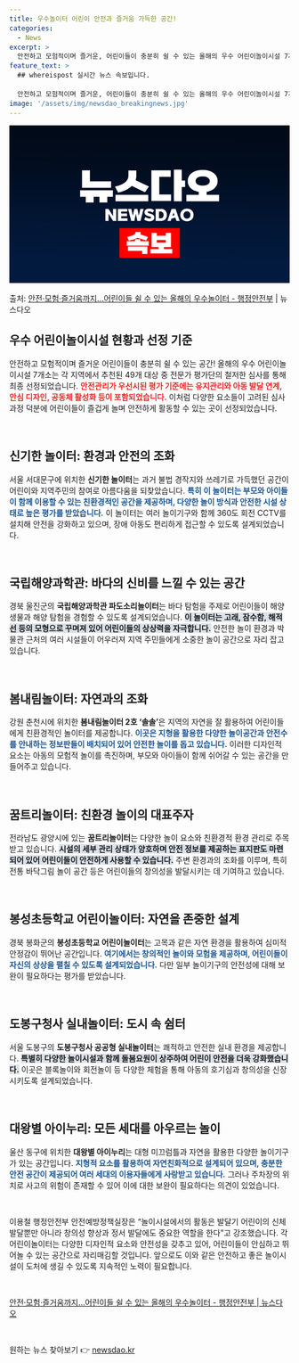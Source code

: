 ```yaml
---
title: 우수놀이터 어린이 안전과 즐거움 가득한 공간!
categories:
  - News
excerpt: >
  안전하고 모험적이며 즐거운, 어린이들이 충분히 쉴 수 있는 올해의 우수 어린이놀이시설 7개소가 선정됐다. 행…
feature_text: >
  ## whereispost 실시간 뉴스 속보입니다.

  안전하고 모험적이며 즐거운, 어린이들이 충분히 쉴 수 있는 올해의 우수 어린이놀이시설 7개소가 선정됐다. 행…
image: '/assets/img/newsdao_breakingnews.jpg'
---
```


![뉴스다오 속보](/assets/img/newsdao_breakingnews.jpg)

<p>출처: <a href="https://newsdao.kr/2787" rel="dofollow">안전·모험·즐거움까지…어린이들 쉴 수 있는 올해의 우수놀이터 - 행정안전부</a> | 뉴스다오</p>

<h2 data-ke-size="size26">우수 어린이놀이시설 현황과 선정 기준</h2>

<p data-ke-size="size16">안전하고 모험적이며 즐거운 어린이들이 충분히 쉴 수 있는 공간! 올해의 우수 어린이놀이시설 7개소는 각 지역에서 추천된 49개 대상 중 전문가 평가단의 철저한 심사를 통해 최종 선정되었습니다. <b><span style="color: #ee2323;">안전관리가 우선시된 평가 기준에는 유지관리와 아동 발달 연계, 안심 디자인, 공동체 활성화 등이 포함되었습니다.</span></b> 이처럼 다양한 요소들이 고려된 심사 과정 덕분에 어린이들이 즐겁게 놀며 안전하게 활동할 수 있는 곳이 선정되었습니다.</p>

<p data-ke-size="size16">&nbsp;</p>

<h2 data-ke-size="size26">신기한 놀이터: 환경과 안전의 조화</h2>

<p data-ke-size="size16">서울 서대문구에 위치한 <b>신기한 놀이터</b>는 과거 불법 경작지와 쓰레기로 가득했던 공간이 어린이와 지역주민의 참여로 아름다움을 되찾았습니다. <b><span style="color: #1a5490;">특히 이 놀이터는 부모와 아이들이 함께 이용할 수 있는 친환경적인 공간을 제공하며, 다양한 놀이 방식과 안전한 시설 상태로 높은 평가를 받았습니다.</span></b> 이 놀이터는 여러 놀이기구와 함께 360도 회전 CCTV를 설치해 안전을 강화하고 있으며, 장애 아동도 편리하게 접근할 수 있도록 설계되었습니다. </p>

<p data-ke-size="size16">&nbsp;</p>

<h2 data-ke-size="size26">국립해양과학관: 바다의 신비를 느낄 수 있는 공간</h2>

<p data-ke-size="size16">경북 울진군의 <b>국립해양과학관 파도소리놀이터</b>는 바다 탐험을 주제로 어린이들이 해양 생물과 해양 탐험을 경험할 수 있도록 설계되었습니다. <b><span style="background-color: #21538527;">이 놀이터는 고래, 잠수함, 해적선 등의 모형으로 꾸며져 있어 어린이들의 상상력을 자극합니다.</span></b> 안전한 놀이 환경과 박물관 근처의 여러 시설들이 어우러져 지역 주민들에게 소중한 놀이 공간으로 자리 잡고 있습니다.</p>

<p data-ke-size="size16">&nbsp;</p>

<h2 data-ke-size="size26">봄내림놀이터: 자연과의 조화</h2>

<p data-ke-size="size16">강원 춘천시에 위치한 <b>봄내림놀이터 2호 ‘솔솔’</b>은 지역의 자연을 잘 활용하여 어린이들에게 친환경적인 놀이터를 제공합니다. <b><span style="color: #1a5490;">이곳은 지형을 활용한 다양한 놀이공간과 안전수를 안내하는 정보판들이 배치되어 있어 안전한 놀이를 돕고 있습니다.</span></b> 이러한 디자인적 요소는 아동의 모험적 놀이를 촉진하며, 부모와 아이들이 함께 쉬어갈 수 있는 공간을 만들어주고 있습니다.</p>

<p data-ke-size="size16">&nbsp;</p>

<h2 data-ke-size="size26">꿈트리놀이터: 친환경 놀이의 대표주자</h2>

<p data-ke-size="size16">전라남도 광양시에 있는 <b>꿈트리놀이터</b>는 다양한 놀이 요소와 친환경적 환경 관리로 주목받고 있습니다. <b><span style="background-color: #21538527;">시설의 세부 관리 상태가 양호하며 안전 정보를 제공하는 표지판도 마련되어 있어 어린이들이 안전하게 사용할 수 있습니다.</span></b> 주변 환경과의 조화를 이루며, 특히 전통 바닥그림 놀이 공간 등은 어린이들의 창의성을 발달시키는 데 기여하고 있습니다.</p>

<p data-ke-size="size16">&nbsp;</p>

<h2 data-ke-size="size26">봉성초등학교 어린이놀이터: 자연을 존중한 설계</h2>

<p data-ke-size="size16">경북 봉화군의 <b>봉성초등학교 어린이놀이터</b>는 고목과 같은 자연 환경을 활용하여 심미적 안정감이 뛰어난 공간입니다. <b><span style="color: #1a5490;">여기에서는 창의적인 놀이와 모험을 제공하며, 어린이들이 자신의 상상을 펼칠 수 있도록 설계되었습니다.</span></b> 다만 일부 놀이기구의 안전성에 대해 보완이 필요하다는 평가를 받았습니다.</p>

<p data-ke-size="size16">&nbsp;</p>

<h2 data-ke-size="size26">도봉구청사 실내놀이터: 도시 속 쉼터</h2>

<p data-ke-size="size16">서울 도봉구의 <b>도봉구청사 공공형 실내놀이터</b>는 쾌적하고 안전한 실내 환경을 제공합니다. <b><span style="background-color: #21538527;">특별히 다양한 놀이시설과 함께 돌봄요원이 상주하여 어린이 안전을 더욱 강화했습니다.</span></b> 이곳은 블록놀이와 회전놀이 등 다양한 체험을 통해 아동의 호기심과 창의성을 신장시키도록 설계되었습니다.</p>

<p data-ke-size="size16">&nbsp;</p>

<h2 data-ke-size="size26">대왕별 아이누리: 모든 세대를 아우르는 놀이</h2>

<p data-ke-size="size16">울산 동구에 위치한 <b>대왕별 아이누리</b>는 대형 미끄럼틀과 자연을 활용한 다양한 놀이기구가 있는 공간입니다. <b><span style="color: #1a5490;">지형적 요소를 활용하여 자연친화적으로 설계되어 있으며, 충분한 안전 공간이 제공되어 여러 세대의 이용자들에게 사랑받고 있습니다.</span></b> 그러나 주차장의 위치로 사고의 위험이 존재할 수 있어 이에 대한 보완이 필요하다는 의견이 있었습니다.</p>

<p data-ke-size="size16">&nbsp;</p>

<p data-ke-size="size16">이용철 행정안전부 안전예방정책실장은 “놀이시설에서의 활동은 발달기 어린이의 신체 발달뿐만 아니라 창의성 향상과 정서 발달에도 중요한 역할을 한다”고 강조했습니다. 각 어린이놀이터는 다양한 디자인적 요소와 안전성을 갖추고 있어, 어린이들이 안심하고 뛰어놀 수 있는 공간으로 자리매김할 것입니다. 앞으로도 이와 같은 안전하고 좋은 놀이시설이 도처에 생길 수 있도록 지속적인 노력이 필요합니다.</p>

<p data-ke-size="size16">&nbsp;</p>

<p data-ke-size="size16"><a href="https://newsdao.kr/2787">안전·모험·즐거움까지…어린이들 쉴 수 있는 올해의 우수놀이터 - 행정안전부 | 뉴스다오</a></p>

<p data-ke-size="size16">&nbsp;</p> 

원하는 뉴스 찾아보기 👉 <a href="https://newsdao.kr" rel="dofollow">newsdao.kr</a>


